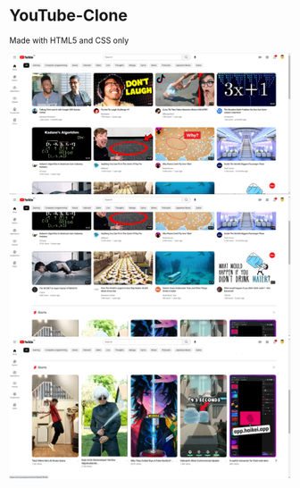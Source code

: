 # YouTube-Clone

Made with HTML5 and CSS only

![Local Image](YouTube%20clone.PNG)
![Local Image](YouTube%20clone%202.PNG)
![Local Image](YouTube%20clone%203.PNG)

